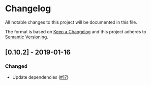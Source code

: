 # Changelog

All notable changes to this project will be documented in this file.

The format is based on [Keep a Changelog](https://keepachangelog.com/)
and this project adheres to [Semantic Versioning](https://semver.org/).

## [0.10.2] - 2019-01-16

### Changed

- Update dependencies ([#17](https://github.com/adfinis-sygroup/adcssy/pull/17))
